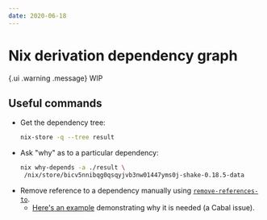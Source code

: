 ```yaml
---
date: 2020-06-18
---
```


# Nix derivation dependency graph

{.ui .warning .message}
WIP

## Useful commands

* Get the dependency tree:
   ```bash
   nix-store -q --tree result
   ```
* Ask "why" as to a particular dependency:
   ```bash
   nix why-depends -a ./result \
    /nix/store/bicv5nnibqg0qsqyjvb3nw01447yms0j-shake-0.18.5-data
   ```
* Remove reference to a dependency manually using [`remove-references-to`](https://github.com/NixOS/nixpkgs/blob/46405e7952c4b41ca0ba9c670fe9a84e8a5b3554/pkgs/development/tools/pandoc/default.nix#L13-L28). 
  * [Here's an example](https://github.com/NixOS/nixpkgs/blob/46405e7952c4b41ca0ba9c670fe9a84e8a5b3554/pkgs/development/tools/pandoc/default.nix#L13-L28) demonstrating why it is needed (a Cabal issue).

